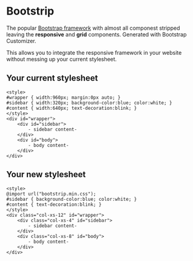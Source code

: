 # Bootstrip

The popular [Bootstrap framework](https://github.com/twbs/bootstrap) with almost all componest stripped leaving the **responsive** and **grid** components. Generated with Bootstrap Customizer. 

This allows you to integrate the responsive framework in your website without messing up your current stylesheet.

## Your current stylesheet
    <style>
    #wrapper { width:960px; margin:0px auto; }
    #sidebar { width:320px; background-color:blue; color:white; }
    #content { width:640px; text-decoration:blink; }
    </style>
    <div id="wrapper">
        <div id="sidebar">
            - sidebar content-
        </div>
        <div id="body">
            - body content-
        </div>
    </div>

## Your new stylesheet    
    <style>
    @import url("bootstrip.min.css");
    #sidebar { background-color:blue; color:white; }
    #content { text-decoration:blink; }
    </style>
    <div class="col-xs-12" id="wrapper">
        <div class="col-xs-4" id="sidebar">
            - sidebar content-
        </div>
        <div class="col-xs-8" id="body">
            - body content-
        </div>
    </div>